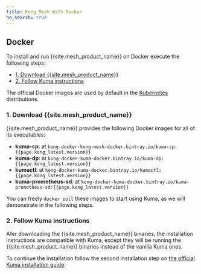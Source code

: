 ```yaml
---
title: Kong Mesh With Docker
no_search: true
---
```


## Docker

To install and run {{site.mesh_product_name}} on Docker execute the following steps:

* [1. Download {{site.mesh_product_name}}](#_1-download-kong-mesh)
* [2. Follow Kuma instructions](#_2-follow-kuma-instructions)

<div class="alert alert-ee blue">
The official Docker images are used by default in the <a href="/mesh/{{page.kong_version}}/installation/kubernetes">Kubernetes</a> distributions.  
</div>

### 1. Download {{site.mesh_product_name}}

{{site.mesh_product_name}} provides the following Docker images for all of its executables:

* **kuma-cp**: at `kong-docker-kong-mesh-docker.bintray.io/kuma-cp:{{page.kong_latest.version}}`
* **kuma-dp**: at `kong-docker-kuma-docker.bintray.io/kuma-dp:{{page.kong_latest.version}}`
* **kumactl**: at `kong-docker-kuma-docker.bintray.io/kumactl:{{page.kong_latest.version}}`
* **kuma-prometheus-sd**: at `kong-docker-kuma-docker.bintray.io/kuma-prometheus-sd:{{page.kong_latest.version}}`

You can freely `docker pull` these images to start using Kuma, as we will demonstrate in the following steps.

### 2. Follow Kuma instructions

Afer downloading the {{site.mesh_product_name}} binaries, the installation instructions are compatible with Kuma, except they will be running the {{site.mesh_product_name}} binaries instead of the vanilla Kuma ones.

To continue the installation follow the second installation step on [the official Kuma installation guide](https://kuma.io/docs/0.7.1/installation/docker/#_2-run-kuma).
